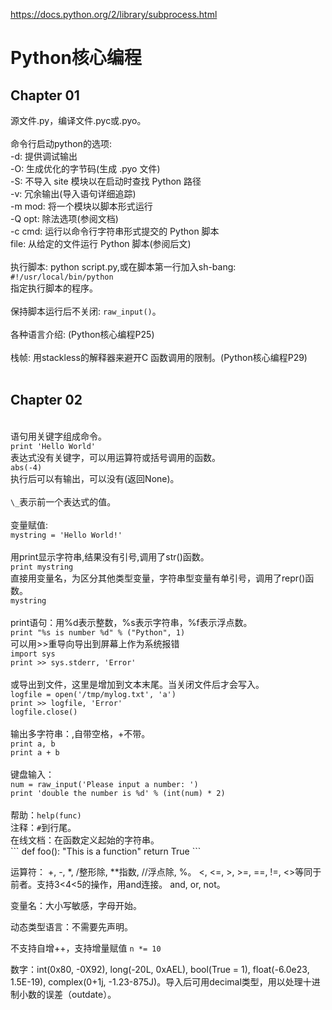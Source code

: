 https://docs.python.org/2/library/subprocess.html

<h1>Python核心编程</h1>

<h2>Chapter 01</h2>
源文件.py，编译文件.pyc或.pyo。<br />
<br />
命令行启动python的选项:<br />
-d: 提供调试输出<br />
-O: 生成优化的字节码(生成 .pyo 文件)<br />
-S: 不导入 site 模块以在启动时查找 Python 路径<br />
-v: 冗余输出(导入语句详细追踪)<br />
-m mod: 将一个模块以脚本形式运行<br />
-Q opt: 除法选项(参阅文档)<br />
-c cmd: 运行以命令行字符串形式提交的 Python 脚本<br />
file: 从给定的文件运行 Python 脚本(参阅后文)<br />
<br />
执行脚本: python script.py,或在脚本第一行加入sh-bang:<br />
<code>#!/usr/local/bin/python</code><br />
指定执行脚本的程序。<br />
<br />
保持脚本运行后不关闭: <code>raw_input()</code>。<br />
<br />
各种语言介绍: (Python核心编程P25)<br />
<br />
栈帧: 用stackless的解释器来避开C 函数调用的限制。(Python核心编程P29)<br />
<br />
<h2>Chapter 02</h2><br />
语句用关键字组成命令。<br />
<code>print 'Hello World'</code><br />
表达式没有关键字，可以用运算符或括号调用的函数。<br />
<code>abs(-4)</code><br />
执行后可以有输出，可以没有(返回None)。<br />
<br />
<code>\_</code>表示前一个表达式的值。<br />
<br />
变量赋值: <br />
<code>mystring = 'Hello World!'</code><br />
<br />
用print显示字符串,结果没有引号,调用了str()函数。<br />
<code>print mystring</code><br />
直接用变量名，为区分其他类型变量，字符串型变量有单引号，调用了repr()函数。<br />
<code>mystring</code><br />
<br />
print语句：用%d表示整数，%s表示字符串，%f表示浮点数。<br />
<code>print "%s is number %d" % ("Python", 1)</code><br />
可以用>>重导向导出到屏幕上作为系统报错<br />
<code>import sys</code><br />
<code>print >> sys.stderr, 'Error'</code><br />
<br />
或导出到文件，这里是增加到文本末尾。当关闭文件后才会写入。<br />
<code>logfile = open('/tmp/mylog.txt', 'a')</code><br />
<code>print >> logfile, 'Error'</code><br />
<code>logfile.close()</code><br />
<br />
输出多字符串：,自带空格，+不带。<br />
<code>print a, b</code> <br />
<code>print a + b </code><br />
<br />
键盘输入：<br />
<code>num = raw_input('Please input a number: ')</code><br />
<code>print 'double the number is %d' % (int(num) * 2)</code><br />
<br />
帮助：<code>help(func)</code> <br />
注释：<code>#</code>到行尾。<br />
在线文档：在函数定义起始的字符串。 <br />
```
def foo():
    "This is a function"
    return True
```

运算符：
+, -, *, /整形除, **指数, //浮点除, %。
<, <=, >, >=, ==, !=, <>等同于前者。支持3<4<5的操作，用and连接。
and, or, not。

变量名：大小写敏感，字母开始。

动态类型语言：不需要先声明。

不支持自增++，支持增量赋值 <code>n *= 10 </code>

数字：int(0x80, -0X92), long(-20L, 0xAEL), bool(True = 1), float(-6.0e23, 1.5E-19), complex(0+1j, -1.23-875J)。导入后可用decimal类型，用以处理十进制小数的误差（outdate）。

